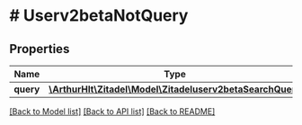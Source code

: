 # # Userv2betaNotQuery

## Properties

Name | Type | Description | Notes
------------ | ------------- | ------------- | -------------
**query** | [**\ArthurHlt\Zitadel\Model\Zitadeluserv2betaSearchQuery**](Zitadeluserv2betaSearchQuery.md) |  | [optional]

[[Back to Model list]](../../README.md#models) [[Back to API list]](../../README.md#endpoints) [[Back to README]](../../README.md)
